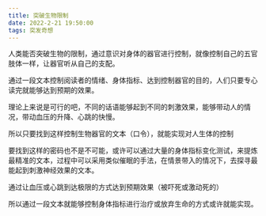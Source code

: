 ```yaml
---
title: 突破生物限制
date: 2022-2-21 19:50:00
tags: 突发奇想
---
```

人类能否突破生物的限制，通过意识对身体的器官进行控制，就像控制自己的五官肢体一样，让器官听从自己的支配。

通过一段文本控制阅读者的情绪、身体指标、达到控制器官的目的，人们只要专心读完就能够达到预期的效果。

理论上来说是可行的吧，不同的话语能够起到不同的刺激效果，能够带动人的情况，带动血压的升降、心跳的快慢。

所以只要找到这样控制生物器官的文本（口令），就能实现对人生体的控制

要找到这样的密码也不是不可能，或许可以通过大量的身体指标变化测试，来提炼最精准的文本，过程中可以采用类似催眠的手法，在情景带入的情况下，去探寻最能起到刺激神经效果的文本。

通过让血压或心跳到达极限的方式达到预期效果（被吓死或激动死的）

所以通过一段文本就能够控制身体指标进行治疗或放弃生命的方式或许就能实现。



